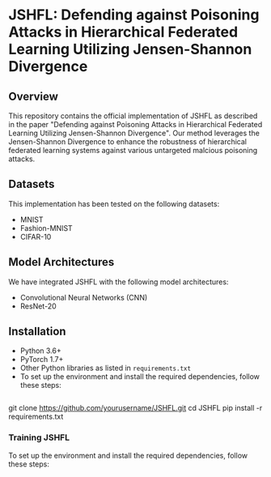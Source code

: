 # JSHFL: Defending against Poisoning Attacks in Hierarchical Federated Learning Utilizing Jensen-Shannon Divergence

## Overview
This repository contains the official implementation of JSHFL as described in the paper "Defending against Poisoning Attacks in Hierarchical Federated Learning Utilizing Jensen-Shannon Divergence". Our method leverages the Jensen-Shannon Divergence to enhance the robustness of hierarchical federated learning systems against various untargeted malcious poisoning attacks.

## Datasets

This implementation has been tested on the following datasets:
- MNIST
- Fashion-MNIST
- CIFAR-10

## Model Architectures

We have integrated JSHFL with the following model architectures:
- Convolutional Neural Networks (CNN)
- ResNet-20

## Installation
- Python 3.6+
- PyTorch 1.7+
- Other Python libraries as listed in `requirements.txt`
- To set up the environment and install the required dependencies, follow these steps:
  ```bash
git clone https://github.com/yourusername/JSHFL.git
cd JSHFL
pip install -r requirements.txt
  
### Training JSHFL
To set up the environment and install the required dependencies, follow these steps:







